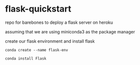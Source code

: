 # flask-quickstart


repo for barebones to deploy a flask server on heroku


assuming that we are using miniconda3 as the package manager


create our flask environment and install flask


`conda create --name flask-env`


`conda install Flask`



